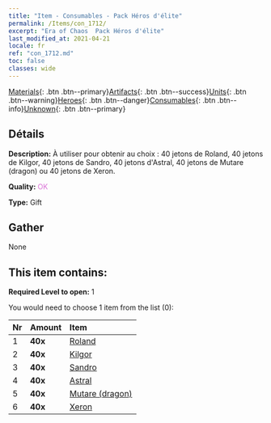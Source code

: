 ```yaml
---
title: "Item - Consumables - Pack Héros d'élite"
permalink: /Items/con_1712/
excerpt: "Era of Chaos  Pack Héros d'élite"
last_modified_at: 2021-04-21
locale: fr
ref: "con_1712.md"
toc: false
classes: wide
---
```

 [Materials](/fr/Items/){: .btn .btn--primary}[Artifacts](/fr/Items/Artifacts/){: .btn .btn--success}[Units](/fr/Items/Units/){: .btn .btn--warning}[Heroes](/fr/Items/Heroes/){: .btn .btn--danger}[Consumables](/fr/Items/Consumables/){: .btn .btn--info}[Unknown](/fr/Items/Unknown/){: .btn .btn--primary}

## Détails
 **Description:** À utiliser pour obtenir au choix : 40 jetons de Roland, 40 jetons de Kilgor, 40 jetons de Sandro, 40 jetons d'Astral, 40 jetons de Mutare (dragon) ou 40 jetons de Xeron.

 **Quality:** <span style="color: #DA70D6">OK</span>

 **Type:** Gift

## Gather

  None

## This item contains:

 **Required Level to open:** 1

 You would need to choose 1 item from the list (0):

  | Nr | Amount |     Item    |
  |:---|:-------|:------------|
  | 1 |  **40x** | [Roland](/fr/Items/her_362/) |  | 
  | 2 |  **40x** | [Kilgor](/fr/Items/her_374/) |  | 
  | 3 |  **40x** | [Sandro](/fr/Items/her_371/) |  | 
  | 4 |  **40x** | [Astral](/fr/Items/her_388/) |  | 
  | 5 |  **40x** | [Mutare (dragon)](/fr/Items/her_390/) |  | 
  | 6 |  **40x** | [Xeron](/fr/Items/her_383/) |  | 
